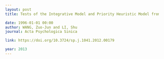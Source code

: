 ```yaml
---
layout: post
title: Tests of the Integrative Model and Priority Heuristic Model from the Point of View of Choice Process - Evidence from an Eye-tracking Study

date: 1996-01-01 00:00
author: WANG, Zuo-Jun and LI, Shu
journal: Acta Psychologica Sinica

link: https://doi.org/10.3724/sp.j.1041.2012.00179

year: 2013
---
```



